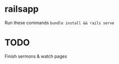 # railsapp

Run these commands
```bundle install && rails serve```

# TODO
Finish sermons & watch pages
